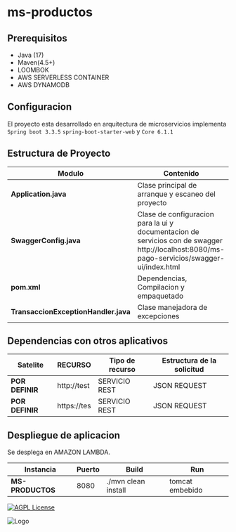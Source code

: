 # ms-productos

## Prerequisitos

- Java (17)
- Maven(4.5+)
- LOOMBOK
- AWS SERVERLESS CONTAINER
- AWS DYNAMODB
## Configuracion

El proyecto esta desarrollado en arquitectura de microservicios implementa `Spring boot 3.3.5`  `spring-boot-starter-web` y  `Core 6.1.1`

## Estructura de Proyecto

| Modulo                                         | Contenido                                                                                                                                                                               |
| ---------------------------------------------- | --------------------------------------------------------------------------------------------------------------------------------------------------------------------------------------- |
| **Application.java**				 | Clase principal de arranque y escaneo del proyecto
| **SwaggerConfig.java**				 | Clase de configuracion para la ui y documentacion de servicios con de swagger http://localhost:8080/ms-pago-servicios/swagger-ui/index.html
| **pom.xml**                                    | Dependencias, Compilacion y empaquetado                                                                                                                                                                           
**TransaccionExceptionHandler.java**                          | Clase manejadora de excepciones


## Dependencias con otros aplicativos
| Satelite		                       | RECURSO                 | Tipo de recurso                                   |Estructura de la solicitud       |
| ------------------------------------ | -----------------------| --------------------------------------------------| --------------------------------|
| **POR DEFINIR**             	   |http://test    | SERVICIO REST  						     			    | JSON REQUEST|   
| **POR DEFINIR**             	   |https://tes    | SERVICIO REST                  |JSON REQUEST|						                                                          




## Despliegue de aplicacion

Se desplega en AMAZON LAMBDA.

| Instancia             | Puerto | Build                                     | Run                                             |
| --------------------- | ------ | ----------------------------------------- | ----------------------------------------------- |
| **MS-PRODUCTOS**| 8080   | ./mvn clean install       | tomcat embebido                            |


[![AGPL License](https://img.shields.io/badge/license-AGPL-blue.svg)](https://www.dirsio.mx/)

![Logo](https://web-dirsio.s3.us-west-1.amazonaws.com/favicon.ico)
